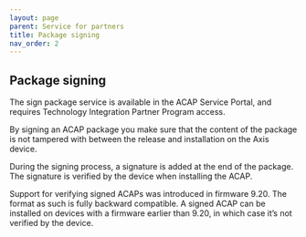 ```yaml
---
layout: page
parent: Service for partners
title: Package signing
nav_order: 2
---
```


## Package signing

The sign package service is available in the ACAP Service Portal, and requires Technology Integration Partner Program access.

By signing an ACAP package you make sure that the content of the package is not tampered with between the release and installation on the Axis device.

During the signing process, a signature is added at the end of the package. The signature is verified by the device when installing the ACAP.

Support for verifying signed ACAPs was introduced in firmware 9.20. The format as such is fully backward compatible. A signed ACAP can be installed on devices with a firmware earlier than 9.20, in which case it’s not verified by the device.
